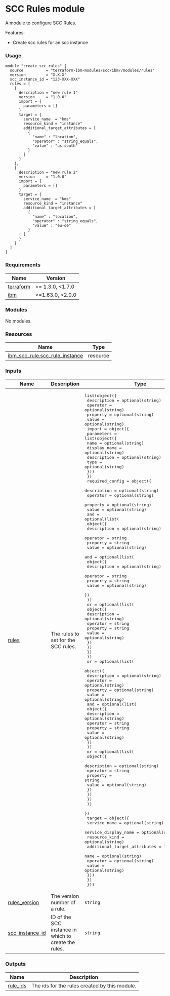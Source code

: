 # SCC Rules module

A module to configure SCC Rules.

Features:
- Create scc rules for an scc instance

### Usage

```hcl
module "create_scc_rules" {
  source          = "terraform-ibm-modules/scc/ibm//modules/rules"
  version         = "X.X.X"
  scc_instance_id = "123-XXX-XXX"
  rules = [
    {
      description = "new rule 1"
      version     = "1.0.0"
      import = {
        parameters = []
      }
      target = {
        service_name  = "kms"
        resource_kind = "instance"
        additional_target_attributes = [
          {
            "name" : "location",
            "operator" : "string_equals",
            "value" : "us-south"
          }
        ]
      }
    },
    {
      description = "new rule 2"
      version     = "1.0.0"
      import = {
        parameters = []
      }
      target = {
        service_name  = "kms"
        resource_kind = "instance"
        additional_target_attributes = [
          {
            "name" : "location",
            "operator" : "string_equals",
            "value" : "eu-de"
          }
        ]
      }
    }
  ]
}
```

<!-- BEGINNING OF PRE-COMMIT-TERRAFORM DOCS HOOK -->
### Requirements

| Name | Version |
|------|---------|
| <a name="requirement_terraform"></a> [terraform](#requirement\_terraform) | >= 1.3.0, <1.7.0 |
| <a name="requirement_ibm"></a> [ibm](#requirement\_ibm) | >=1.63.0, <2.0.0 |

### Modules

No modules.

### Resources

| Name | Type |
|------|------|
| [ibm_scc_rule.scc_rule_instance](https://registry.terraform.io/providers/IBM-Cloud/ibm/latest/docs/resources/scc_rule) | resource |

### Inputs

| Name | Description | Type | Default | Required |
|------|-------------|------|---------|:--------:|
| <a name="input_rules"></a> [rules](#input\_rules) | The rules to set for the SCC rules. | <pre>list(object({<br>    description = optional(string)<br>    operator    = optional(string)<br>    property    = optional(string)<br>    value       = optional(string)<br>    import = object({<br>      parameters = list(object({<br>        name         = optional(string)<br>        display_name = optional(string)<br>        description  = optional(string)<br>        type         = optional(string)<br>      }))<br>    })<br>    required_config = object({<br>      description = optional(string)<br>      operator    = optional(string)<br>      property    = optional(string)<br>      value       = optional(string)<br>      and = optional(list(<br>        object({<br>          description = optional(string)<br>          operator    = string<br>          property    = string<br>          value       = optional(string)<br>          and = optional(list(<br>            object({<br>              description = optional(string)<br>              operator    = string<br>              property    = string<br>              value       = optional(string)<br>            })<br>          ))<br>          or = optional(list(<br>            object({<br>              description = optional(string)<br>              operator    = string<br>              property    = string<br>              value       = optional(string)<br>            })<br>          ))<br>        })<br>      ))<br>      or = optional(list(<br>        object({<br>          description = optional(string)<br>          operator    = optional(string)<br>          property    = optional(string)<br>          value       = optional(string)<br>          and = optional(list(<br>            object({<br>              description = optional(string)<br>              operator    = string<br>              property    = string<br>              value       = optional(string)<br>            })<br>          ))<br>          or = optional(list(<br>            object({<br>              description = optional(string)<br>              operator    = string<br>              property    = string<br>              value       = optional(string)<br>            })<br>          ))<br>        })<br>      ))<br>    })<br>    target = object({<br>      service_name         = optional(string)<br>      service_display_name = optional(string)<br>      resource_kind        = optional(string)<br>      additional_target_attributes = list(object({<br>        name     = optional(string)<br>        operator = optional(string)<br>        value    = optional(string)<br>      }))<br>    })<br>  }))</pre> | n/a | yes |
| <a name="input_rules_version"></a> [rules\_version](#input\_rules\_version) | The version number of a rule. | `string` | n/a | yes |
| <a name="input_scc_instance_id"></a> [scc\_instance\_id](#input\_scc\_instance\_id) | ID of the SCC instance in which to create the rules. | `string` | n/a | yes |

### Outputs

| Name | Description |
|------|-------------|
| <a name="output_rule_ids"></a> [rule\_ids](#output\_rule\_ids) | The ids for the rules created by this module. |
<!-- END OF PRE-COMMIT-TERRAFORM DOCS HOOK -->
